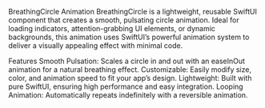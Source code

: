 BreathingCircle Animation
BreathingCircle is a lightweight, reusable SwiftUI component that creates a smooth, pulsating circle animation. Ideal for loading indicators, attention-grabbing UI elements, or dynamic backgrounds, this animation uses SwiftUI’s powerful animation system to deliver a visually appealing effect with minimal code.

Features
Smooth Pulsation: Scales a circle in and out with an easeInOut animation for a natural breathing effect.
Customizable: Easily modify size, color, and animation speed to fit your app’s design.
Lightweight: Built with pure SwiftUI, ensuring high performance and easy integration.
Looping Animation: Automatically repeats indefinitely with a reversible animation.

